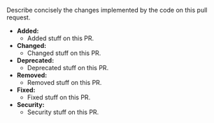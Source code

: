 Describe concisely the changes implemented by the code on this pull request.

- **Added:**
  - Added stuff on this PR.
- **Changed:**
  - Changed stuff on this PR.
- **Deprecated:**
  - Deprecated stuff on this PR.
- **Removed:**
  - Removed stuff on this PR.
- **Fixed:**
  - Fixed stuff on this PR.
- **Security:**
  - Security stuff on this PR.
